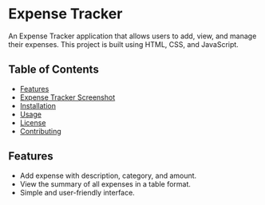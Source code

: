 # Expense Tracker

An Expense Tracker application that allows users to add, view, and manage their expenses. This project is built using HTML, CSS, and JavaScript.

## Table of Contents

- [Features](#features)
- [Expense Tracker Screenshot](https://github.com/atharvakasodekar04/Mini-Project---Expense-Tracker-/blob/master/expenseTracker.png)
- [Installation](#installation)
- [Usage](#usage)
- [License](#license)
- [Contributing](#contributing)

## Features

- Add expense with description, category, and amount.
- View the summary of all expenses in a table format.
- Simple and user-friendly interface.




